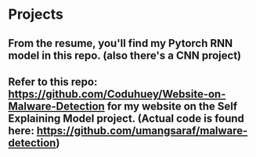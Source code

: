 # Projects

## From the resume, you'll find my Pytorch RNN model in this repo. (also there's a CNN project)
## Refer to this repo: https://github.com/Coduhuey/Website-on-Malware-Detection for my website on the Self Explaining Model project. (Actual code is found here: https://github.com/umangsaraf/malware-detection)
